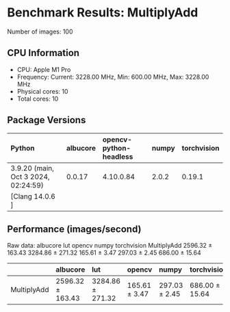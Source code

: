 # Benchmark Results: MultiplyAdd

Number of images: 100

## CPU Information

- CPU: Apple M1 Pro
- Frequency: Current: 3228.00 MHz, Min: 600.00 MHz, Max: 3228.00 MHz
- Physical cores: 10
- Total cores: 10

## Package Versions

| Python                                | albucore   | opencv-python-headless   | numpy   | torchvision   |
|:--------------------------------------|:-----------|:-------------------------|:--------|:--------------|
| 3.9.20 (main, Oct  3 2024, 02:24:59)  | 0.0.17     | 4.10.0.84                | 2.0.2   | 0.19.1        |
| [Clang 14.0.6 ]                       |            |                          |         |               |

## Performance (images/second)

Raw data:
                     albucore               lut         opencv          numpy     torchvision
MultiplyAdd  2596.32 ± 163.43  3284.86 ± 271.32  165.61 ± 3.47  297.03 ± 2.45  686.00 ± 15.64

|             | albucore         | lut              | opencv        | numpy         | torchvision    |
|:------------|:-----------------|:-----------------|:--------------|:--------------|:---------------|
| MultiplyAdd | 2596.32 ± 163.43 | 3284.86 ± 271.32 | 165.61 ± 3.47 | 297.03 ± 2.45 | 686.00 ± 15.64 |

